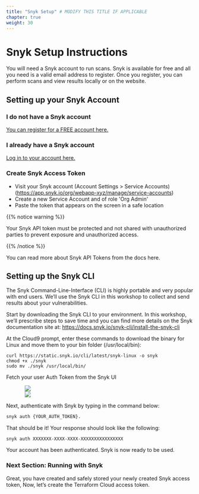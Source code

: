 ```yaml
---
title: "Snyk Setup" # MODIFY THIS TITLE IF APPLICABLE
chapter: true
weight: 30
---
```


# Snyk Setup Instructions
You will need a Snyk account to run scans.  Snyk is available for free and all you need is a valid email address to register.  Once you register, you can perform scans and view results locally or on the website.

## Setting up your Snyk Account

### I do not have a Snyk account
[You can register for a FREE account here.](https://app.snyk.io/signup)

### I already have a Snyk account
[Log in to your account here.](https://app.snyk.io/signup)

### Create Snyk Access Token
- Visit your Snyk account (Account Settings > Service Accounts) (https://app.snyk.io/org/webapp-xyz/manage/service-accounts)
- Create a new Service Account and of role 'Org Admin'
- Paste the token that appears on the screen in a safe location


{{% notice warning %}}
<p style='text-align: left;'>
Your Snyk API token must be protected and not shared with unauthorized parties to prevent exposure and unauthorized access.
</p>
{{% /notice %}}

You can read more about Snyk API Tokens from the docs here.

## Setting up the Snyk CLI

The Snyk Command-Line-Interface (CLI) is highly portable and very popular with end users.  We’ll use the Snyk CLI in this workshop to collect and send results about your vulnerabilities.

Start by downloading the Snyk CLI to your environment.  In this workshop, we’ll prescribe steps to save time and you can find more details on the Snyk documentation site at:
https://docs.snyk.io/snyk-cli/install-the-snyk-cli

At the Cloud9 prompt, enter these commands to download the binary for Linux and move them to your bin folder (/usr/local/bin):

```
curl https://static.snyk.io/cli/latest/snyk-linux -o snyk
chmod +x ./snyk
sudo mv ./snyk /usr/local/bin/
```


Fetch your user Auth Token from the Snyk UI

<div style="padding-left: 10%;padding-right: 10%">
  <img src="/images/user_settings.jpg" />
</div>

<div style="padding-left: 10%;padding-right: 10%">
  <img src="/images/user_settings2.jpg" />
</div>


Next, authenticate with Snyk by typing in the command below:

```bash
snyk auth {YOUR_AUTH_TOKEN}.
```

That should be it!  Your response should look like the following:

    snyk auth XXXXXXX-XXXX-XXXX-XXXXXXXXXXXXXXXX

Your account has been authenticated. Snyk is now ready to be used.


### Next Section: Running with Snyk
Great, you have created and safely stored your newly created Snyk access token, Now, let’s create the Terraform Cloud access token.
